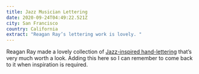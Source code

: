 ```yaml
---
title: Jazz Musician Lettering
date: 2020-09-24T04:49:22.521Z
city: San Francisco
country: California
extract: "Reagan Ray’s lettering work is lovely. "
---
```

Reagan Ray made a lovely collection of [Jazz-inspired hand-lettering](https://reaganray.com/2020/09/22/jazz-lettering.html) that’s very much worth a look. Adding this here so I can remember to come back to it when inspiration is required.